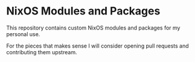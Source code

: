 NixOS Modules and Packages
==========================

This repository contains custom NixOS modules and packages
for my personal use.

For the pieces that makes sense I will consider opening
pull requests and contributing them upstream.

